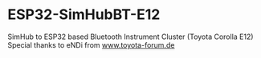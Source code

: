 # ESP32-SimHubBT-E12
SimHub to ESP32 based Bluetooth Instrument Cluster (Toyota Corolla E12) Special thanks to eNDi from www.toyota-forum.de
